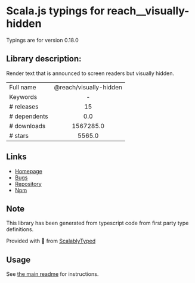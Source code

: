 
# Scala.js typings for reach__visually-hidden

Typings are for version 0.18.0

## Library description:
Render text that is announced to screen readers but visually hidden.

|                    |                 |
| ------------------ | :-------------: |
| Full name          | @reach/visually-hidden |
| Keywords           | - |
| # releases         | 15 |
| # dependents       | 0.0 |
| # downloads        | 1567285.0 |
| # stars            | 5565.0 |

## Links
- [Homepage](https://github.com/reach/reach-ui#readme)
- [Bugs](https://github.com/reach/reach-ui/issues)
- [Repository](https://github.com/reach/reach-ui)
- [Npm](https://www.npmjs.com/package/%40reach%2Fvisually-hidden)
    


## Note
This library has been generated from typescript code from first party type definitions.

Provided with :purple_heart: from [ScalablyTyped](https://github.com/oyvindberg/ScalablyTyped)

## Usage
See [the main readme](../../readme.md) for instructions.


